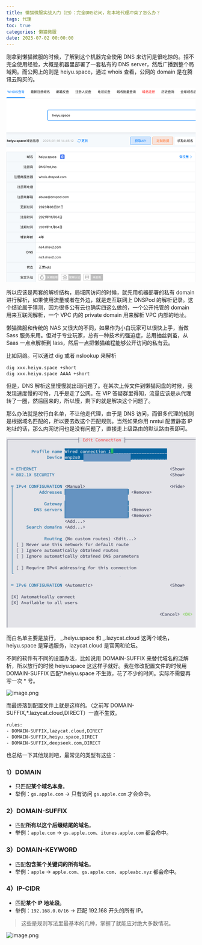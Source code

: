```yaml
---
title: 懒猫微服实战入门（四）：完全DNS访问，和本地代理冲突了怎么办？
tags: 代理
toc: true
categories: 懒猫微服
date: 2025-07-02 00:00:00
---
```


刚拿到懒猫微服的时候，了解到这个机器完全使用 DNS 来访问是很吃惊的。拒不完全使用经验，大概是机器里部署了一套私有的 DNS server，然后广播到整个局域网。而公网上的则是 heiyu.space，通过 whois 查看，公网的 domain 是在腾讯云购买的。

![image-20250513092022572](https://raw.githubusercontent.com/cloudsmithy/picgo-imh/master/image-20250513092022572.png)

所以应该是两套的解析结构，局域网访问的时候，就先用机器部署的私有 domain 进行解析，如果使用流量或者在外边，就是走互联网上 DNSPod 的解析记录。这个结论属于猜测，因为很多公有云也确实四这么做的，一个公开托管的 domain 用来互联网解析，一个 VPC 内的 private domain 用来解析 VPC 内部的地址。

懒猫微服和传统的 NAS 又很大的不同，如果作为小白玩家可以很快上手，当做 Sass 服务来用。但对于专业玩家，总有一种技术的强迫症，总用抽丝剥茧，从 Saas 一点点解析到 Iass，然后一点把懒猫编程能够公开访问的私有云。

比如网络。可以通过 dig 或者 nslookup 来解析

```
dig xxx.heiyu.space +short
dig xxx.heiyu.space AAAA +short
```

但是，DNS 解析这里慢慢就出现问题了。在某次上传文件到懒猫网盘的时候，我发现速度慢的可怜，几乎是走了公网。在 VIP 答疑群里得知，流量应该是从代理转了一圈，然后回来的，所以慢，剩下的就是解决这个问题了。

那么办法就是放行白名单，不让他走代理，由于是 DNS 访问，而很多代理的规则是根据域名匹配的，所以要去改这个匹配规则。当然如果你用 nmtui 配置静态 IP 地址的话，那么内网访问也是没有问题了，直接走上级路由的默认路由表即可。

![image-20250513094205439](https://raw.githubusercontent.com/cloudsmithy/picgo-imh/master/image-20250513094205439.png)

而白名单主要是放行， _.heiyu.space 和 _.lazycat.cloud 这两个域名，heiyu.space 是穿透服务，lazycat.cloud 是官网和论坛。

不同的软件有不同的设置办法，比如说用 DOMAIN-SUFFIX 来替代域名的泛解析，所以放行的时候 heiyu.space 这这样子就好。我在修改配置文件的时候用 DOMAIN-SUFFIX 匹配*.heiyu.space 不生效，花了不少的时间。实际不需要再写一次 * 号。

![image.png](https://dl.playground.lazycat.cloud/guidelines/459/9ed1bbce-73b0-4ce9-8e22-fb20d6c8b21c.png)

而最终落到配置文件上就是这样的。（之前写 DOMAIN-SUFFIX,\*.lazycat.cloud,DIRECT）一直不生效。

```
rules:
- DOMAIN-SUFFIX,lazycat.cloud,DIRECT
- DOMAIN-SUFFIX,heiyu.space,DIRECT
- DOMAIN-SUFFIX,deepseek.com,DIRECT
```

也总结一下其他规则吧，最常见的类型有这些：

### 1）DOMAIN

- 只匹配**某个域名本身**。
- 举例：`gs.apple.com` → 只有访问 `gs.apple.com` 才会命中。

### 2）DOMAIN-SUFFIX

- 匹配**所有以这个后缀结尾的域名**。
- 举例：`apple.com` → `gs.apple.com`、`itunes.apple.com` 都会命中。

### 3）DOMAIN-KEYWORD

- 匹配**包含某个关键词的所有域名**。
- 举例：`apple` → `apple.com`、`gs.apple.com`、`appleabc.xyz` 都会命中。

### 4）IP-CIDR

- 匹配**某个 IP 地址段**。
- 举例：`192.168.0.0/16` → 匹配 192.168 开头的所有 IP。

> 这些是规则写法里最基本的几种，掌握了就能应对绝大多数情况。

![image.png](https://lzc-playground-1301583638.cos.ap-chengdu.myqcloud.com/guidelines/459/ae810d7f-7410-489c-9017-987a12234160.png "image.png")
